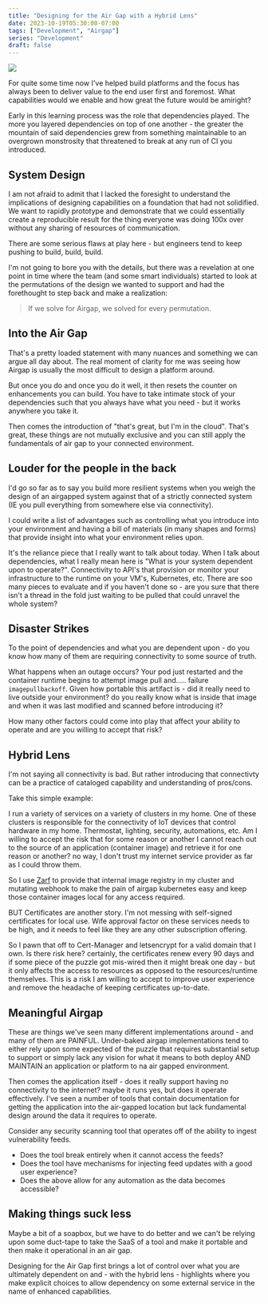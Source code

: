 ```yaml
---
title: "Designing for the Air Gap with a Hybrid Lens"
date: 2023-10-19T05:30:00-07:00
tags: ["Development", "Airgap"]
series: "Development"
draft: false
---
```


![](https://content.bekindchooseviolence.com/software-design.jpeg)

For quite some time now I've helped build platforms and the focus has always been to deliver value to the end user first and foremost. What capabilities would we enable and how great the future would be amiright?

Early in this learning process was the role that dependencies played. The more you layered dependencies on top of one another - the greater the mountain of said dependencies grew from something maintainable to an overgrown monstrosity that threatened to break at any run of CI you introduced.

## System Design

I am not afraid to admit that I lacked the foresight to understand the implications of designing capabilities on a foundation that had not solidified. We want to rapidly prototype and demonstrate that we could essentially create a reproducible result for the thing everyone was doing 100x over without any sharing of resources of communication.

There are some serious flaws at play here - but engineers tend to keep pushing to build, build, build. 

I'm not going to bore you with the details, but there was a revelation at one point in time where the team (and some smart individuals) started to look at the permutations of the design we wanted to support and had the forethought to step back and make a realization:

> If we solve for Airgap, we solved for every permutation.

## Into the Air Gap

That's a pretty loaded statement with many nuances and something we can argue all day about. The real moment of clarity for me was seeing how Airgap is usually the most difficult to design a platform around. 

But once you do and once you do it well, it then resets the counter on enhancements you can build. You have to take intimate stock of your dependencies such that you always have what you need - but it works anywhere you take it. 

Then comes the introduction of "that's great, but I'm in the cloud". That's great, these things are not mutually exclusive and you can still apply the fundamentals of air gap to your connected environment.

## Louder for the people in the back

I'd go so far as to say you build more resilient systems when you weigh the design of an airgapped system against that of a strictly connected system (IE you pull everything from somewhere else via connectivity).

I could write a list of advantages such as controlling what you introduce into your environment and having a bill of materials (in many shapes and forms) that provide insight into what your environment relies upon.

It's the reliance piece that I really want to talk about today. When I talk about dependencies, what I really mean here is "What is your system dependent upon to operate?". Connectivity to API's that provision or monitor your infrastructure to the runtime on your VM's, Kubernetes, etc. There are soo many pieces to evaluate and if you haven't done so - are you sure that there isn't a thread in the fold just waiting to be pulled that could unravel the whole system?

## Disaster Strikes

To the point of dependencies and what you are dependent upon - do you know how many of them are requiring connectivity to some source of truth.

What happens when an outage occurs? Your pod just restarted and the container runtime begins to attempt image pull and..... failure `imagepullbackoff`. Given how portable this artifact is - did it really need to live outside your environment? do you really know what is inside that image and when it was last modified and scanned before introducing it?

How many other factors could come into play that affect your ability to operate and are you willing to accept that risk?

## Hybrid Lens

I'm not saying all connectivity is bad. But rather introducing that connectivty can be a practice of cataloged capability and understanding of pros/cons.

Take this simple example:

I run a variety of services on a variety of clusters in my home. One of these clusters is responsible for the connectivity of IoT devices that control hardware in my home. Thermostat, lighting, security, automations, etc. Am I willing to accept the risk that for some reason or another I cannot reach out to the source of an application (container image) and retrieve it for one reason or another? no way, I don't trust my internet service provider as far as I could throw them.

So I use [Zarf](zarf.dev) to provide that internal image registry in my cluster and mutating webhook to make the pain of airgap kubernetes easy and keep those container images local for any access required.

BUT Certificates are another story. I'm not messing with self-signed certificates for local use. Wife approval factor on these services needs to be high, and it needs to feel like they are any other subscription offering.

So I pawn that off to Cert-Manager and letsencrypt for a valid domain that I own. Is there risk here? certainly, the certificates renew every 90 days and if some piece of the puzzle got mis-wired then it might break one day - but it only affects the access to resources as opposed to the resources/runtime themselves. This is a risk I am willing to accept to improve user experience and remove the headache of keeping certificates up-to-date.

## Meaningful Airgap
These are things we've seen many different implementations around - and many of them are PAINFUL. Under-baked airgap implementations tend to either rely upon some expected of the puzzle that requires substantial setup to support or simply lack any vision for what it means to both deploy AND MAINTAIN an application or platform to na air gapped environment. 

Then comes the application itself - does it really support having no connectivity to the internet? maybe it runs yes, but does it operate effectively. I've seen a number of tools that contain documentation for getting the application into the air-gapped location but lack fundamental design around the data it requires to operate.

Consider any security scanning tool that operates off of the ability to ingest vulnerability feeds.
- Does the tool break entirely when it cannot access the feeds?
- Does the tool have mechanisms for injecting feed updates with a good user experience?
- Does the above allow for any automation as the data becomes accessible?

## Making things suck less

Maybe a bit of a soapbox, but we have to do better and we can't be relying upon some duct-tape to take the SaaS of a tool and make it portable and then make it operational in an air gap. 

Designing for the Air Gap first brings a lot of control over what you are ultimately dependent on and - with the hybrid lens - highlights where you make explicit choices to allow dependency on some external service in the name of enhanced capabilities.